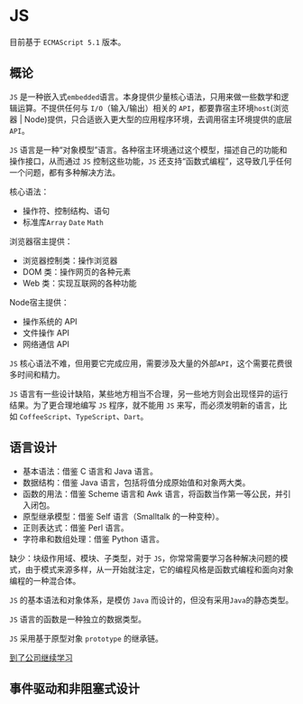 # JS

目前基于 `ECMAScript 5.1` 版本。

## 概论

`JS` 是一种嵌入式`embedded`语言。本身提供少量核心语法，只用来做一些数学和逻辑运算。不提供任何与 `I/O`（输入/输出）相关的 `API`，都要靠宿主环境`host`(浏览器 | Node)提供，只合适嵌入更大型的应用程序环境，去调用宿主环境提供的底层 `API`。

`JS` 语言是一种“对象模型”语言。各种宿主环境通过这个模型，描述自己的功能和操作接口，从而通过 `JS` 控制这些功能，`JS` 还支持“函数式编程”，这导致几乎任何一个问题，都有多种解决方法。

核心语法：

- 操作符、控制结构、语句
- 标准库`Array` `Date` `Math`

浏览器宿主提供：

- 浏览器控制类：操作浏览器
- DOM 类：操作网页的各种元素
- Web 类：实现互联网的各种功能

Node宿主提供：

- 操作系统的 API
- 文件操作 API
- 网络通信 API

`JS` 核心语法不难，但用要它完成应用，需要涉及大量的外部`API`，这个需要花费很多时间和精力。

`JS` 语言有一些设计缺陷，某些地方相当不合理，另一些地方则会出现怪异的运行结果。为了更合理地编写 `JS` 程序，就不能用 `JS` 来写，而必须发明新的语言，比如 `CoffeeScript`、`TypeScript`、`Dart`。

## 语言设计

- 基本语法：借鉴 C 语言和 Java 语言。
- 数据结构：借鉴 Java 语言，包括将值分成原始值和对象两大类。
- 函数的用法：借鉴 Scheme 语言和 Awk 语言，将函数当作第一等公民，并引入闭包。
- 原型继承模型：借鉴 Self 语言（Smalltalk 的一种变种）。
- 正则表达式：借鉴 Perl 语言。
- 字符串和数组处理：借鉴 Python 语言。

缺少：块级作用域、模块、子类型，对于 `JS`，你常常需要学习各种解决问题的模式，由于模式来源多样，从一开始就注定，它的编程风格是函数式编程和面向对象编程的一种混合体。

`JS` 的基本语法和对象体系，是模仿 `Java` 而设计的，但没有采用`Java`的静态类型。

`JS` 语言的函数是一种独立的数据类型。

`JS` 采用基于原型对象 `prototype` 的继承链。

[到了公司继续学习](https://wangdoc.com/javascript/basic/grammar.html)

## 事件驱动和非阻塞式设计

